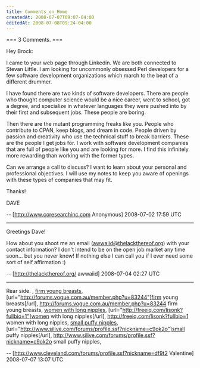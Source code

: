 ```yaml
---
title: Comments_on_Home
createdAt: 2008-07-07T09:07-04:00
editedAt: 2008-07-08T09:24-04:00
---
```


=== 3 Comments. ===

Hey Brock:

I came to your web page through Linkedin.  We are both connected to Stevan Little.  I am looking for uncommonly obsessed Perl developers for a few  software development organizations which march to the beat of a different drummer.  

I have found there are two kinds of software developers.  There are people who thought computer science would be a nice career, went to school, got a degree, and specialize in whatever languages they were pushed into by their first and subsequent jobs.  These people are boring.  

Then there are the mutant programming freaks like you.  People who contribute to CPAN, keep blogs, and dream in code.  People driven by passion and creativity who use the technical stuff to break barriers.  These are the people I get jobs for.  I work with software development companies that are full of people like you and are looking for more. I find this infinitely more rewarding than working with the former types.   

Can we arrange a call to discuss?  I want to learn about your personal and professional objectives.  I will use my notes to keep you aware of openings with these types of companies that may fit. 

Thanks!

DAVE

-- [http://www.coresearchinc.com Anonymous] 2008-07-02 17:59 UTC


----

Greetings Dave!

How about you shoot me an email (awwaiid@thelackthereof.org) with your contact information? I don't intend to be on the open job market any time soon... but you never know! If nothing else I can call you if I ever need some sort of self affirmation :)

-- [http://thelackthereof.org/ awwaiid] 2008-07-04 02:27 UTC


----

Rear side. , <a href="http://forums.vogue.com.au/member.php?u=83244">firm young breasts</a>, [url="http://forums.vogue.com.au/member.php?u=83244"]firm young breasts[/url], http://forums.vogue.com.au/member.php?u=83244 firm young breasts, <a href="http://freeiq.com/lisonk?fullbio=1">women with long nipples</a>, [url="http://freeiq.com/lisonk?fullbio=1"]women with long nipples[/url], http://freeiq.com/lisonk?fullbio=1 women with long nipples, <a href="http://www.silive.com/forums/profile.ssf?nickname=c9ok2o">small puffy nipples</a>, [url="http://www.silive.com/forums/profile.ssf?nickname=c9ok2o"]small puffy nipples[/url], http://www.silive.com/forums/profile.ssf?nickname=c9ok2o small puffy nipples,

-- [http://www.cleveland.com/forums/profile.ssf?nickname=df9t2 Valentine] 2008-07-07 13:07 UTC


